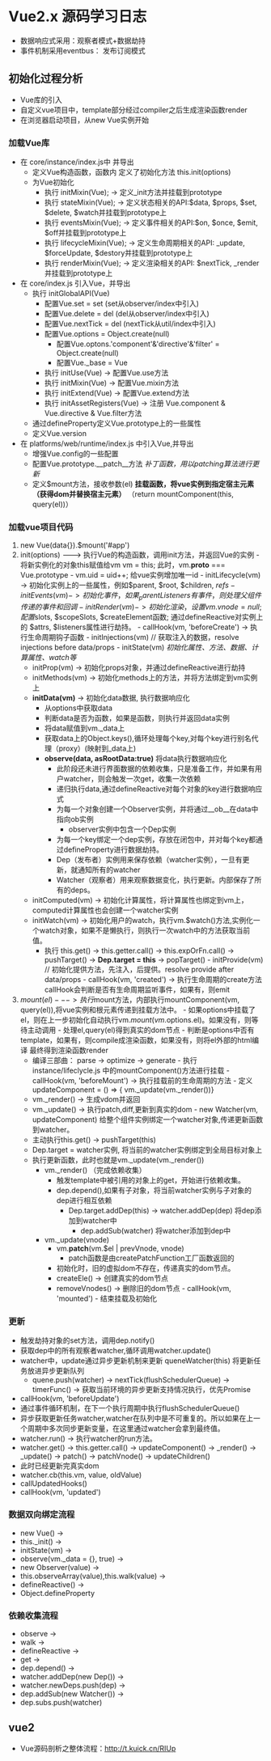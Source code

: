 # Vue2.x 源码学习日志
  - 数据响应式采用：观察者模式+数据劫持
  - 事件机制采用eventbus： 发布订阅模式

## 初始化过程分析
  - Vue库的引入
  - 自定义vue项目中，template部分经过compiler之后生成渲染函数render
  - 在浏览器启动项目，从new Vue实例开始
  
### 加载Vue库
  - 在 core/instance/index.js中 并导出
    - 定义Vue构造函数，函数内 定义了初始化方法 this.init(options)
    - 为Vue初始化
      - 执行 initMixin(Vue); -> 定义_init方法并挂载到prototype
      - 执行 stateMixin(Vue); -> 定义状态相关的API:$data, $props, $set, $delete, $watch并挂载到prototype上
      - 执行 eventsMixin(Vue); -> 定义事件相关的API:$on, $once, $emit, $off并挂载到prototype上
      - 执行 lifecycleMixin(Vue); -> 定义生命周期相关的API: _update, $forceUpdate, $destory并挂载到prototype上
      - 执行 renderMixin(Vue); -> 定义渲染相关的API: $nextTick, _render并挂载到prototype上
  - 在 core/index.js 引入Vue，并导出
    - 执行 initGlobalAPI(Vue)
      - 配置Vue.set = set (set从observer/index中引入)
      - 配置Vue.delete = del (del从observer/index中引入)
      - 配置Vue.nextTick = del (nextTick从util/index中引入)
      - 配置Vue.options = Object.create(null)
        - 配置Vue.optons.'component'&'directive'&'filter' = Object.create(null)
        - 配置Vue._base = Vue
      - 执行 initUse(Vue) -> 配置Vue.use方法
      - 执行 initMixin(Vue) -> 配置Vue.mixin方法
      - 执行 initExtend(Vue) -> 配置Vue.extend方法
      - 执行 initAssetRegisters(Vue) -> 注册 Vue.component & Vue.directive & Vue.filter方法
    - 通过defineProperty定义Vue.prototype上的一些属性
    - 定义Vue.version
  - 在 platforms/web/runtime/index.js 中引入Vue,并导出
    - 增强Vue.config的一些配置
    - 配置Vue.prototype.__patch__方法 *补丁函数，用以patching算法进行更新*
    - 定义$mount方法，接收参数(el) **挂载函数，将vue实例到指定宿主元素（获得dom并替换宿主元素）** （return mountComponent(this, query(el))）
  
### 加载vue项目代码
  1. new Vue(data{}).$mount('#app')
  2. init(options) ---> 执行Vue的构造函数，调用init方法，并返回Vue的实例
    - 将新实例化的对象this赋值给vm vm = this; 此时，vm.__proto__ === Vue.prototype
    - vm.uid = uid++; 给vue实例增加唯一id
    - initLifecycle(vm) -> 初始化实例上的一些属性，例如$parent, $root, $children, $refs
    - initEvents(vm) -> 初始化事件，如果_parentListeners有事件，则处理父组件传递的事件和回调
    - initRender(vm) -> 初始化渲染，设置vm.vnode = null;配置$slots, $scopeSlots, $createElement函数; 通过defineReactive对实例上的 $attrs, $listeners属性进行劫持。
    - callHook(vm, 'beforeCreate') -> 执行生命周期钩子函数
    - initInjections(vm) // 获取注入的数据，resolve injections before data/props
    - initState(vm) *初始化属性、方法、数据、计算属性、watch等*
      - initProp(vm) -> 初始化props对象，并通过defineReactive进行劫持
      - initMethods(vm) -> 初始化methods上的方法，并将方法绑定到vm实例上
      - **initData(vm)** -> 初始化data数据, 执行数据响应化
        - 从options中获取data
        - 判断data是否为函数，如果是函数，则执行并返回data实例
        - 将data赋值到vm._data上
        - 获取data上的Object.keys(),循环处理每个key,对每个key进行别名代理（proxy）(映射到_data上)
        - **observe(data, asRootData:true)** 将data执行数据响应化
          - 此阶段还未进行界面数据的依赖收集，只是准备工作，并如果有用户watcher，则会触发一次get，收集一次依赖
          - 递归执行data,通过defineReactive对每个对象的key进行数据响应式
          - 为每一个对象创建一个Observer实例，并将通过__ob__在data中指向ob实例
            - observer实例中包含一个Dep实例
          - 为每一个key绑定一个dep实例，存放在闭包中，并对每个key都通过defineProperty进行数据劫持。
          - Dep（发布者）实例用来保存依赖（watcher实例），一旦有更新，就通知所有的watcher
          - Watcher（观察者）用来观察数据变化，执行更新。内部保存了所有的deps。
      - initComputed(vm) -> 初始化计算属性，将计算属性也绑定到vm上，computed计算属性也会创建一个watcher实例
      - initWatch(vm) -> 初始化用户的watch，执行vm.$watch()方法,实例化一个watch对象，如果不是懒执行，则执行一次watch中的方法获取当前值。
        - 执行 this.get() -> this.getter.call() -> this.expOrFn.call() -> pushTarget() -> **Dep.target = this** -> popTarget()
    - initProvide(vm) // 初始化提供方法，先注入，后提供。resolve provide after data/props
    - callHook(vm, 'created') -> 执行生命周期的create方法  callHook会判断是否有生命周期监听事件，如果有，则emit
  3. $mount(el) ---> 执行$mount方法，内部执行mountComponent(vm, query(el)),将vue实例和根元素传递到挂载方法中。
    - 如果options中挂载了el，则在上一步初始化自动执行vm.$mount(vm.$options.el)。如果没有，则等待主动调用
    - 处理el,query(el)得到真实的dom节点
    - 判断是options中否有template，如果有，则compile成渲染函数，如果没有，则将el外部的html编译 最终得到渲染函数render
      - 编译三部曲： parse -> optimize -> generate
    - 执行 instance/lifeclycle.js 中的mountComponent()方法进行挂载
    - callHook(vm, 'beforeMount') -> 执行挂载前的生命周期的方法
    - 定义updateComponent = () => { vm._update(vm._render())}
      - vm._render() -> 生成vdom并返回
      - vm._update() -> 执行patch,diff,更新到真实的dom
    - new Watcher(vm, updateComponent) 给整个组件实例绑定一个watcher对象,传递更新函数到watcher。 
      - 主动执行this.get() -> pushTarget(this)
      - Dep.target = watcher实例, 将当前的watcher实例绑定到全局目标对象上
      - 执行更新函数，此时也就是vm._update(vm._render())
        - vm._render() （完成依赖收集）
          - 触发template中被引用的对象上的get，开始进行依赖收集。
          - dep.depend(),如果有子对象，将当前watcher实例与子对象的dep进行相互依赖
            - Dep.target.addDep(this) -> watcher.addDep(dep) 将dep添加到watcher中
              - dep.addSub(watcher) 将watcher添加到dep中
        - vm._update(vnode)
          - vm.__patch__(vm.$el | prevVnode, vnode)
            - patch函数是由createPatchFunction工厂函数返回的
          - 初始化时，旧的虚拟dom不存在，传递真实的dom节点。
          - createEle() -> 创建真实的dom节点
          - removeVnodes() -> 删除旧的dom节点
    - callHook(vm, 'mounted')
    - 结束挂载及初始化

### 更新
  - 触发劫持对象的set方法，调用dep.notify()
  - 获取dep中的所有观察者watcher,循环调用watcher.update()
  - watcher中，update通过异步更新机制来更新 queneWatcher(this) 将更新任务放进异步更新队列
    - quene.push(watcher) -> nextTick(flushSchedulerQueue) -> timerFunc() -> 获取当前环境的异步更新支持情况执行，优先Promise
  - callHook(vm, 'beforeUpdate')
  - 通过事件循环机制，在下一个执行周期中执行flushSchedulerQueue()
  - 异步获取更新任务watcher,watcher在队列中是不可重复的。所以如果在上一个周期中多次同步更新变量，在这里通过watcher会拿到最终值。
  - watcher.run() -> 执行watcher的run方法。
  - watcher.get() -> this.getter.call() -> updateComponent() -> _render() -> _update() -> patch() -> patchVnode() -> updateChildren()
  - 此时已经更新完真实dom
  - watcher.cb(this.vm, value, oldValue)
  - callUpdatedHooks()
  - callHook(vm, 'updated')

### 数据双向绑定流程
  - new Vue() -> 
  - this._init() -> 
  - initState(vm) -> 
  - observe(vm._data = {}, true) -> 
  - new Observer(value) -> 
  - this.observeArray(value),this.walk(value) ->
  - defineReactive() -> 
  - Object.defineProperty

### 依赖收集流程
  - observe -> 
  - walk -> 
  - defineReactive -> 
  - get -> 
  - dep.depend() -> 
  - watcher.addDep(new Dep()) -> 
  - watcher.newDeps.push(dep) -> 
  - dep.addSub(new Watcher()) -> 
  - dep.subs.push(watcher)

## vue2
- Vue源码剖析之整体流程：http://t.kuick.cn/RIUp
